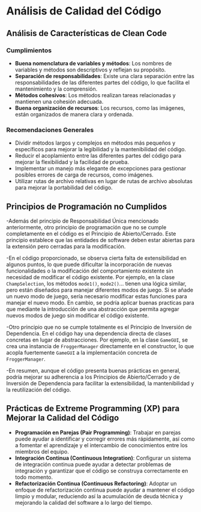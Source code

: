 # Análisis de Calidad del Código

## Análisis de Características de Clean Code

### Cumplimientos
- **Buena nomenclatura de variables y métodos**: Los nombres de variables y métodos son descriptivos y reflejan su propósito.
- **Separación de responsabilidades**: Existe una clara separación entre las responsabilidades de las diferentes partes del código, lo que facilita el mantenimiento y la comprensión.
- **Métodos cohesivos**: Los métodos realizan tareas relacionadas y mantienen una cohesión adecuada.
- **Buena organización de recursos**: Los recursos, como las imágenes, están organizados de manera clara y ordenada.

### Recomendaciones Generales
- Dividir métodos largos y complejos en métodos más pequeños y específicos para mejorar la legibilidad y la mantenibilidad del código.
- Reducir el acoplamiento entre las diferentes partes del código para mejorar la flexibilidad y la facilidad de prueba.
- Implementar un manejo más elegante de excepciones para gestionar posibles errores de carga de recursos, como imágenes.
- Utilizar rutas de archivo relativas en lugar de rutas de archivo absolutas para mejorar la portabilidad del código.

## Principios de Programación no Cumplidos

-Además del principio de Responsabilidad Única mencionado anteriormente, otro principio de programación que no se cumple completamente en el código es el Principio de Abierto/Cerrado. Este principio establece que las entidades de software deben estar abiertas para la extensión pero cerradas para la modificación.

-En el código proporcionado, se observa cierta falta de extensibilidad en algunos puntos, lo que puede dificultar la incorporación de nuevas funcionalidades o la modificación del comportamiento existente sin necesidad de modificar el código existente. Por ejemplo, en la clase `ChampSelection`, los métodos `mode1()`, `mode2()`... tienen una lógica similar, pero están diseñados para manejar diferentes modos de juego. Si se añade un nuevo modo de juego, sería necesario modificar estas funciones para manejar el nuevo modo. En cambio, se podría aplicar buenas practicas para que mediante la introducción de una abstracción que permita agregar nuevos modos de juego sin modificar el código existente.

-Otro principio que no se cumple totalmente es el Principio de Inversión de Dependencia. En el código hay una dependencia directa de clases concretas en lugar de abstracciones. Por ejemplo, en la clase `GameGUI`, se crea una instancia de `FroggerManager` directamente en el constructor, lo que acopla fuertemente `GameGUI` a la implementación concreta de `FroggerManager`.

-En resumen, aunque el código presenta buenas prácticas en general, podría mejorar su adherencia a los Principios de Abierto/Cerrado y de Inversión de Dependencia  para facilitar la extensibilidad, la mantenibilidad y la reutilización del código.


## Prácticas de Extreme Programming (XP) para Mejorar la Calidad del Código
- **Programación en Parejas (Pair Programming)**: Trabajar en parejas puede ayudar a identificar y corregir errores más rápidamente, así como a fomentar el aprendizaje y el intercambio de conocimientos entre los miembros del equipo.
- **Integración Continua (Continuous Integration)**: Configurar un sistema de integración continua puede ayudar a detectar problemas de integración y garantizar que el código se construya correctamente en todo momento.
- **Refactorización Continua (Continuous Refactoring)**: Adoptar un enfoque de refactorización continua puede ayudar a mantener el código limpio y modular, reduciendo así la acumulación de deuda técnica y mejorando la calidad del software a lo largo del tiempo.

